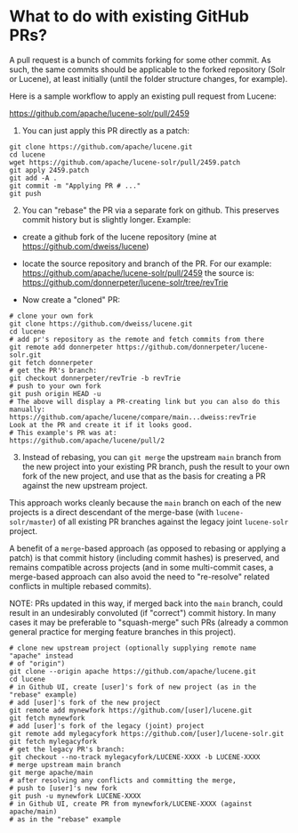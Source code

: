 <!--
    Licensed to the Apache Software Foundation (ASF) under one or more
    contributor license agreements.  See the NOTICE file distributed with
    this work for additional information regarding copyright ownership.
    The ASF licenses this file to You under the Apache License, Version 2.0
    the "License"); you may not use this file except in compliance with
    the License.  You may obtain a copy of the License at

        http://www.apache.org/licenses/LICENSE-2.0

    Unless required by applicable law or agreed to in writing, software
    distributed under the License is distributed on an "AS IS" BASIS,
    WITHOUT WARRANTIES OR CONDITIONS OF ANY KIND, either express or implied.
    See the License for the specific language governing permissions and
    limitations under the License.
 -->

# What to do with existing GitHub PRs?

A pull request is a bunch of commits forking for some other
commit. As such, the same commits should be applicable to the
forked repository (Solr or Lucene), at least initially (until
the folder structure changes, for example).

Here is a sample workflow to apply an existing pull request from
Lucene:

https://github.com/apache/lucene-solr/pull/2459

1. You can just apply this PR directly as a patch:
```
git clone https://github.com/apache/lucene.git
cd lucene
wget https://github.com/apache/lucene-solr/pull/2459.patch
git apply 2459.patch
git add -A .
git commit -m "Applying PR # ..."
git push
```
2. You can "rebase" the PR via a separate fork on github. This preserves commit
   history but is slightly longer. Example:

- create a github fork of the lucene repository (mine at https://github.com/dweiss/lucene)
- locate the source repository and branch of the PR. For our example:
  https://github.com/apache/lucene-solr/pull/2459
  the source is:
  https://github.com/donnerpeter/lucene-solr/tree/revTrie

- Now create a "cloned" PR:
```
# clone your own fork
git clone https://github.com/dweiss/lucene.git
cd lucene
# add pr's repository as the remote and fetch commits from there
git remote add donnerpeter https://github.com/donnerpeter/lucene-solr.git
git fetch donnerpeter
# get the PR's branch:
git checkout donnerpeter/revTrie -b revTrie
# push to your own fork
git push origin HEAD -u
# The above will display a PR-creating link but you can also do this manually:
https://github.com/apache/lucene/compare/main...dweiss:revTrie
Look at the PR and create it if it looks good.
# This example's PR was at:
https://github.com/apache/lucene/pull/2
```
3. Instead of rebasing, you can `git merge` the upstream `main` branch from the new
project into your existing PR branch, push the result to your own fork of the new
project, and use that as the basis for creating a PR against the new upstream project.

This approach works cleanly because the `main` branch on each of the new projects is
a direct descendant of the merge-base (with `lucene-solr/master`) of all existing
PR branches against the legacy joint `lucene-solr` project.

A benefit of a `merge`-based approach (as opposed to rebasing or applying a patch) is
that commit history (including commit hashes) is preserved, and remains compatible
across projects (and in some multi-commit cases, a merge-based approach can also
avoid the need to "re-resolve" related conflicts in multiple rebased commits).

NOTE: PRs updated in this way, if merged back into the `main` branch, could result
in an undesirably convoluted (if "correct") commit history. In many cases it may be
preferable to "squash-merge" such PRs (already a common general practice for merging
feature branches in this project).

```
# clone new upstream project (optionally supplying remote name "apache" instead
# of "origin")
git clone --origin apache https://github.com/apache/lucene.git
cd lucene
# in Github UI, create [user]'s fork of new project (as in the "rebase" example)
# add [user]'s fork of the new project
git remote add mynewfork https://github.com/[user]/lucene.git
git fetch mynewfork
# add [user]'s fork of the legacy (joint) project
git remote add mylegacyfork https://github.com/[user]/lucene-solr.git
git fetch mylegacyfork
# get the legacy PR's branch:
git checkout --no-track mylegacyfork/LUCENE-XXXX -b LUCENE-XXXX
# merge upstream main branch
git merge apache/main
# after resolving any conflicts and committing the merge,
# push to [user]'s new fork
git push -u mynewfork LUCENE-XXXX
# in Github UI, create PR from mynewfork/LUCENE-XXXX (against apache/main)
# as in the "rebase" example
```
